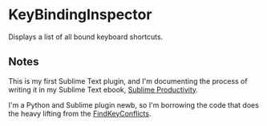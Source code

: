 # KeyBindingInspector

Displays a list of all bound keyboard shortcuts. 

## Notes
This is my first Sublime Text plugin, and I'm documenting the process of writing it in my Sublime Text ebook, [Sublime Productivity](http://sublimeproductivity.com).

I'm a Python and Sublime plugin newb, so I'm borrowing the code that does the heavy lifting from the [FindKeyConflicts](https://github.com/skuroda/FindKeyConflicts).